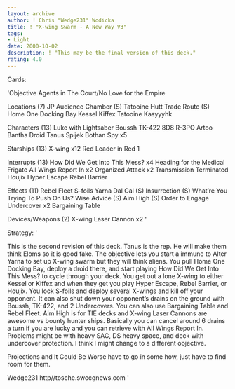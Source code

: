 ```yaml
---
layout: archive
author: ! Chris "Wedge231" Wodicka
title: ! "X-wing Swarm - A New Way V3"
tags:
- Light
date: 2000-10-02
description: ! "This may be the final version of this deck."
rating: 4.0
---
```

Cards: 

'Objective Agents in The Court/No Love for the Empire

Locations (7)
JP Audience Chamber (S)
Tatooine Hutt Trade Route (S)
Home One Docking Bay
Kessel
Kiffex
Tatooine
Kasyyyhk

Characters (13)
Luke with Lightsaber
Boussh
TK-422
8D8
R-3PO
Artoo
Bantha Droid
Tanus Spijek
Bothan Spy x5

Starships (13)
X-wing x12
Red Leader in Red 1

Interrupts (13)
How Did We Get Into This Mess? x4
Heading for the Medical Frigate
All Wings Report In x2
Organized Attack x2
Transmission Terminated
Houjix
Hyper Escape
Rebel Barrier

Effects (11)
Rebel Fleet
S-foils
Yarna Dal Gal (S)
Insurrection (S)
What’re You Trying To Push On Us?
Wise Advice (S)
Aim High (S)
Order to Engage
Undercover x2
Bargaining Table

Devices/Weapons (2)
X-wing Laser Cannon x2	'

Strategy: '

This is the second revision of this deck. Tanus is the rep. He will make them think Eloms so it is good fake. The objective lets you start a immune to Alter Yarna to set up X-wing swarm but they will think aliens. You pull Home One Docking Bay, deploy a droid there, and start playing How Did We Get Into This Mess? to cycle through your deck. You get out a lone X-wing to either Kessel or Kiffex and when they get you play Hyper Escape, Rebel Barrier, or Houjix. You lock S-foils and deploy several X-wings and kill off your opponent. It can also shut down your opponent’s drains on the ground with Boussh, TK-422, and 2 Undercovers. You can also use Bargaining Table and Rebel Fleet. Aim High is for TIE decks and X-wing Laser Cannons are awesome vs bounty hunter ships. Basically you can cancel around 6 drains a turn if you are lucky and you can retrieve with All Wings Report In. Problems might be with heavy SAC, DS heavy space, and deck with undercover protection. I think I might change to a different objective.

Projections and It Could Be Worse have to go in some how, just have to find room for them.

Wedge231
http//tosche.swccgnews.com   '